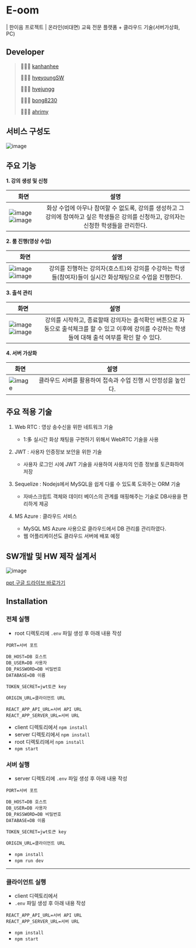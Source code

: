 # E-oom
| 한이음 프로젝트 | 온라인(비대면) 교육 전문 플랫폼 + 클라우드 기술(서버가상화, PC) 

## Developer
> 👩🏻‍💻 [kanhanhee](https://github.com/kanghanhee)
>
> 👩🏻‍💻 [hyeyoungSW](https://github.com/hyeyoungSW)
>
> 👩🏻‍💻 [hyejungg](https://github.com/hyejungg)
>
> 👨🏻‍💻 [bong8230](https://github.com/bong8230)
> 
> 👩🏻‍💻 [ahrimy](https://github.com/ahrimy)

## 서비스 구성도
![image](https://user-images.githubusercontent.com/68772751/125260536-627f0800-e33b-11eb-9e55-192978ae3a23.png)

## 주요 기능
**1. 강의 생성 및 신청**

화면 | 설명 |
---|:---:|
![image](https://user-images.githubusercontent.com/68772751/125261849-9e669d00-e33c-11eb-99b6-e48ab6039b7a.png) ![image](https://user-images.githubusercontent.com/68772751/125261894-a8889b80-e33c-11eb-9c7a-7af082d30fc4.png) | 화상 수업에 아무나 참여할 수 없도록, 강의를 생성하고 그 강의에 참여하고 싶은 학생들은 강의를 신청하고, 강의자는 신청한 학생들을 관리한다.

**2. 룸 진행(영상 수업)**

화면 | 설명 |
---|:---:|
![image](https://user-images.githubusercontent.com/68772751/125262081-d4a41c80-e33c-11eb-8624-5538fae393d2.png) ![image](https://user-images.githubusercontent.com/68772751/125262088-d7067680-e33c-11eb-910f-2229494169a8.png) | 강의를 진행하는 강의자(호스트)와 강의를 수강하는 학생들(참여자)들이 실시간 화상채팅으로 수업을 진행한다.

**3. 출석 관리**

화면 | 설명 |
---|:---:|
![image](https://user-images.githubusercontent.com/68772751/125262156-e84f8300-e33c-11eb-9042-b3837b3bacce.png) ![image](https://user-images.githubusercontent.com/68772751/125262169-eb4a7380-e33c-11eb-8655-17f28fb0a4e0.png) | 강의를 시작하고, 종료할때 강의자는 출석확인 버튼으로 자동으로 출석체크를 할 수 있고 이후에 강의를 수강하는 학생들에 대해 출석 여부를 확인 할 수 있다.

**4. 서버 가상화**

화면 | 설명 |
---|:---:|
![image](https://user-images.githubusercontent.com/68772751/125262235-f9988f80-e33c-11eb-8d4b-5e851a991374.png) | 클라우드 서버를 활용하여 접속과 수업 진행 시 안정성을 높인다.

## 주요 적용 기술
1) Web RTC : 영상 송수신을 위한 네트워크 기술
	- 1:多 실시간 화상 채팅을 구현하기 위해서 WebRTC 기술을 사용
    
2) JWT : 사용자 인증정보 보안을 위한 기술
	- 사용자 로그인 시에 JWT 기술을 사용하여 사용자의 인증 정보를 토큰화하여 저장
    
3) Sequelize : Nodejs에서 MySQL을 쉽게 다룰 수 있도록 도와주는 ORM 기술
	- 자바스크립트 객체와 데이터 베이스의 관계를 매핑해주는 기술로  DB사용을 편리하게 제공
    
4) MS Azure : 클라우드 서비스
	- MySQL MS Azure 사용으로 클라우드에서 DB 관리를 관리하였다.
	- 웹 어플리케이션도 클라우드 서버에 배포 예정

## SW개발 및 HW 제작 설계서
![image](https://user-images.githubusercontent.com/68772751/125263486-0669b300-e33e-11eb-8034-2d05de829fbc.png)

[ppt 구글 드라이브 바로가기](https://drive.google.com/file/d/14x1TCsudoVIJMlTRZyqllqxn_dX7OVgE/view?usp=sharing)

## Installation

### 전체 실행
-  root 디렉토리에 `.env` 파일 생성 후 아래 내용 작성
```
PORT=서버 포트

DB_HOST=DB 호스트
DB_USER=DB 사용자
DB_PASSWORD=DB 비밀번호
DATABASE=DB 이름

TOKEN_SECRET=jwt토큰 key

ORIGIN_URL=클라이언트 URL

REACT_APP_API_URL=서버 API URL
REACT_APP_SERVER_URL=서버 URL
```
- client 디렉토리에서 `npm install`
- server 디렉토리에서 `npm install`
- root 디렉토리에서 `npm install`
- `npm start`

### 서버 실행
- server 디렉토리에 `.env` 파일 생성 후 아래 내용 작성

```
PORT=서버 포트

DB_HOST=DB 호스트
DB_USER=DB 사용자
DB_PASSWORD=DB 비밀번호
DATABASE=DB 이름

TOKEN_SECRET=jwt토큰 key

ORIGIN_URL=클라이언트 URL
```

- `npm install`
- `npm run dev`

---

### 클라이언트 실행

- client 디렉토리에서
- `.env` 파일 생성 후 아래 내용 작성

```
REACT_APP_API_URL=서버 API URL
REACT_APP_SERVER_URL=서버 URL
```

- `npm install`
- `npm start`
